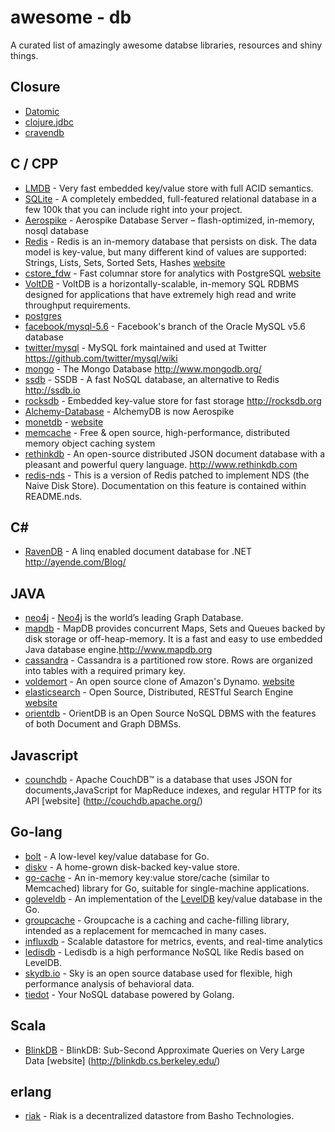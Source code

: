 awesome - db
=========
A curated list of amazingly awesome databse libraries, resources and shiny things.

## Closure

 * [Datomic](http://www.datomic.com/)
 * [clojure.jdbc](https://github.com/niwibe/clojure.jdbc)
 * [cravendb](https://github.com/robashton/cravendb)

## C / CPP
* [LMDB](http://symas.com/mdb/) - Very fast embedded key/value store with full ACID semantics.
* [SQLite](http://www.sqlite.org/) - A completely embedded, full-featured relational database in a few 100k that you can include right into your project.
* [Aerospike](https://github.com/aerospike/aerospike-server) - Aerospike Database Server – flash-optimized, in-memory, nosql database
* [Redis](https://github.com/antirez/redis) - Redis is an in-memory database that persists on disk. The data model is key-value, but many different kind of values are supported: Strings, Lists, Sets, Sorted Sets, Hashes [website](http://redis.io)
* [cstore_fdw](https://github.com/citusdata/cstore_fdw) - Fast columnar store for analytics with PostgreSQL [website](http://citusdata.github.io/cstore_fdw/)
* [VoltDB](https://github.com/VoltDB/voltdb/) - VoltDB is a horizontally-scalable, in-memory SQL RDBMS designed for applications that have extremely high read and write throughput requirements.
* [postgres](https://github.com/postgres/postgres) 
* [facebook/mysql-5.6](https://github.com/facebook/mysql-5.6) - Facebook's branch of the Oracle MySQL v5.6 database
* [twitter/mysql](https://github.com/twitter/mysql) - MySQL fork maintained and used at Twitter https://github.com/twitter/mysql/wiki
* [mongo](https://github.com/mongodb/mongo) - The Mongo Database http://www.mongodb.org/
* [ssdb](https://github.com/ideawu/ssdb) - SSDB - A fast NoSQL database, an alternative to Redis http://ssdb.io
* [rocksdb](https://github.com/facebook/rocksdb) - Embedded key-value store for fast storage http://rocksdb.org
* [Alchemy-Database](https://github.com/JakSprats/Alchemy-Database) - AlchemyDB is now Aerospike
* [monetdb](https://github.com/snaga/monetdb) - [website](https://www.monetdb.org/)
* [memcache](https://github.com/memcached/memcached) - Free & open source, high-performance, distributed memory object caching system
* [rethinkdb](https://github.com/rethinkdb/rethinkdb) - An open-source distributed JSON document database with a pleasant and powerful query language. http://www.rethinkdb.com
* [redis-nds](https://github.com/mpalmer/redis/tree/nds-2.6) - This is a version of Redis patched to implement NDS (the Naive Disk Store). Documentation on this feature is contained within README.nds.

## C#
* [RavenDB](https://github.com/ravendb/ravendb) - A linq enabled document database for .NET http://ayende.com/Blog/


## JAVA
* [neo4j](https://github.com/neo4j/neo4j) - [Neo4j](http://neo4j.org) is the world’s leading Graph Database.
* [mapdb](https://github.com/jankotek/MapDB) - MapDB provides concurrent Maps, Sets and Queues backed by disk storage or off-heap-memory. It is a fast and easy to use embedded Java database engine.http://www.mapdb.org
* [cassandra](https://github.com/apache/cassandra) - Cassandra is a partitioned row store. Rows are organized into tables with a required primary key.
* [voldemort](https://github.com/voldemort/voldemort) - An open source clone of Amazon's Dynamo. [website](http://project-voldemort.com)
* [elasticsearch](https://github.com/elasticsearch/elasticsearch) - Open Source, Distributed, RESTful Search Engine [website](http://elasticsearch.org)
* [orientdb](https://github.com/orientechnologies/orientdb) - OrientDB is an Open Source NoSQL DBMS with the features of both Document and Graph DBMSs.

## Javascript
* [counchdb](https://github.com/apache/couchdb) - Apache CouchDB™ is a database that uses JSON for documents,JavaScript for MapReduce indexes, and regular HTTP for its API [website] (http://couchdb.apache.org/)


## Go-lang

* [bolt](https://github.com/boltdb/bolt) - A low-level key/value database for Go.
* [diskv](https://github.com/peterbourgon/diskv) - A home-grown disk-backed key-value store.
* [go-cache](https://github.com/pmylund/go-cache) - An in-memory key:value store/cache (similar to Memcached) library for Go, suitable for single-machine applications.
* [goleveldb](https://github.com/syndtr/goleveldb) - An implementation of the [LevelDB](https://code.google.com/p/leveldb/) key/value database in the Go.
* [groupcache](https://github.com/golang/groupcache) - Groupcache is a caching and cache-filling library, intended as a replacement for memcached in many cases.
* [influxdb](https://github.com/influxdb/influxdb) - Scalable datastore for metrics, events, and real-time analytics
* [ledisdb](https://github.com/siddontang/ledisdb) - Ledisdb is a high performance NoSQL like Redis based on LevelDB.
* [skydb.io](https://github.com/skydb/sky) - Sky is an open source database used for flexible, high performance analysis of behavioral data.
* [tiedot](https://github.com/HouzuoGuo/tiedot) - Your NoSQL database powered by Golang.

## Scala
* [BlinkDB](https://github.com/sameeragarwal/blinkdb) - BlinkDB: Sub-Second Approximate Queries on Very Large Data [website]	(http://blinkdb.cs.berkeley.edu/)

## erlang

* [riak](https://github.com/basho/riak) - Riak is a decentralized datastore from Basho Technologies.